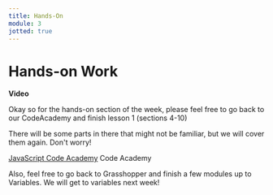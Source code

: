 ```yaml
---
title: Hands-On
module: 3
jotted: true
---
```


# Hands-on Work

**Video**


Okay so for the hands-on section of the week, please feel free to go back to our CodeAcademy and finish lesson 1 (sections 4-10)

There will be some parts in there that might not be familiar, but we will cover them again.  Don't worry!

[JavaScript Code Academy](https://www.codecademy.com/courses/introduction-to-javascript/lessons/introduction-to-javascript/exercises/intro?action=resume_content_item) Code Academy

Also, feel free to go back to Grasshopper and finish a few modules up to Variables.  We will get to variables next week!